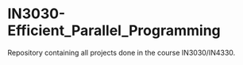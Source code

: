 # IN3030-Efficient_Parallel_Programming
Repository containing all projects done in the course IN3030/IN4330.
